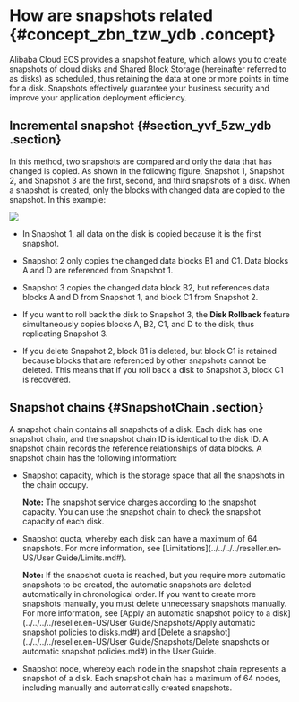 # How are snapshots related {#concept_zbn_tzw_ydb .concept}

Alibaba Cloud ECS provides a snapshot feature, which allows you to create snapshots of cloud disks and Shared Block Storage \(hereinafter referred to as disks\) as scheduled, thus retaining the data at one or more points in time for a disk. Snapshots effectively guarantee your business security and improve your application deployment efficiency.

## Incremental snapshot {#section_yvf_5zw_ydb .section}

In this method, two snapshots are compared and only the data that has changed is copied. As shown in the following figure, Snapshot 1, Snapshot 2, and Snapshot 3 are the first, second, and third snapshots of a disk. When a snapshot is created, only the blocks with changed data are copied to the snapshot. In this example:

![](http://static-aliyun-doc.oss-cn-hangzhou.aliyuncs.com/assets/img/9575/15433015965243_en-US.jpg)

-   In Snapshot 1, all data on the disk is copied because it is the first snapshot.

-   Snapshot 2 only copies the changed data blocks B1 and C1. Data blocks A and D are referenced from Snapshot 1.

-   Snapshot 3 copies the changed data block B2, but references data blocks A and D from Snapshot 1, and block C1 from Snapshot 2.

-   If you want to roll back the disk to Snapshot 3, the **Disk Rollback** feature simultaneously copies blocks A, B2, C1, and D to the disk, thus replicating Snapshot 3.

-   If you delete Snapshot 2, block B1 is deleted, but block C1 is retained because blocks that are referenced by other snapshots cannot be deleted. This means that if you roll back a disk to Snapshot 3, block C1 is recovered.


## Snapshot chains {#SnapshotChain .section}

A snapshot chain contains all snapshots of a disk. Each disk has one snapshot chain, and the snapshot chain ID is identical to the disk ID. A snapshot chain records the reference relationships of data blocks. A snapshot chain has the following information:

-   Snapshot capacity, which is the storage space that all the snapshots in the chain occupy.

    **Note:** The snapshot service charges according to the snapshot capacity. You can use the snapshot chain to check the snapshot capacity of each disk.

-   Snapshot quota, whereby each disk can have a maximum of 64 snapshots. For more information, see [Limitations](../../../../reseller.en-US/User Guide/Limits.md#).

    **Note:** If the snapshot quota is reached, but you require more automatic snapshots to be created, the automatic snapshots are deleted automatically in chronological order. If you want to create more snapshots manually, you must delete unnecessary snapshots manually. For more information, see [Apply an automatic snapshot policy to a disk](../../../../reseller.en-US/User Guide/Snapshots/Apply automatic snapshot policies to disks.md#) and [Delete a snapshot](../../../../reseller.en-US/User Guide/Snapshots/Delete snapshots or automatic snapshot policies.md#) in the User Guide.

-   Snapshot node, whereby each node in the snapshot chain represents a snapshot of a disk. Each snapshot chain has a maximum of 64 nodes, including manually and automatically created snapshots.


